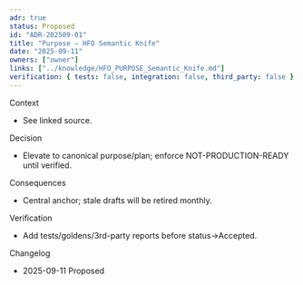 ```yaml
---
adr: true
status: Proposed
id: "ADR-202509-01"
title: "Purpose — HFO Semantic Knife"
date: "2025-09-11"
owners: ["owner"]
links: ["../knowledge/HFO_PURPOSE_Semantic_Knife.md"]
verification: { tests: false, integration: false, third_party: false }
---
```


Context

- See linked source.

Decision

- Elevate to canonical purpose/plan; enforce NOT-PRODUCTION-READY until verified.

Consequences

- Central anchor; stale drafts will be retired monthly.

Verification

- Add tests/goldens/3rd-party reports before status→Accepted.

Changelog

- 2025-09-11 Proposed

